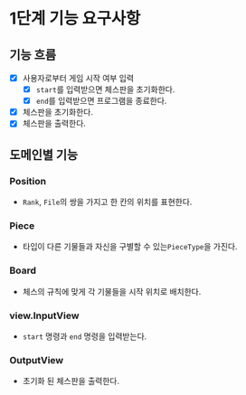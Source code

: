 # 1단계 기능 요구사항

## 기능 흐름

- [x] 사용자로부터 게임 시작 여부 입력
    - [x] `start`를 입력받으면 체스판을 초기화한다.
    - [x] `end`를 입력받으면 프로그램을 종료한다.
- [x] 체스판을 초기화한다.
- [x] 체스판을 출력한다.

## 도메인별 기능

### Position

- `Rank`, `File`의 쌍을 가지고 한 칸의 위치를 표현한다.

### Piece

- 타입이 다른 기물들과 자신을 구별할 수 있는`PieceType`을 가진다.

### Board

- 체스의 규칙에 맞게 각 기물들을 시작 위치로 배치한다.

### view.InputView

- `start` 명령과 `end` 명령을 입력받는다.

### OutputView

- 초기화 된 체스판을 출력한다.
